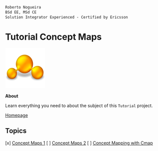 ```
Roberto Nogueira  
BSd EE, MSd CE
Solution Integrator Experienced - Certified by Ericsson
```
# Tutorial Concept Maps

![tutorial image](images/tutorial.png)

**About**

Learn everything you need to about the subject of this `Tutorial` project.

[Homepage](https://tutorial.com)

## Topics

[x] [Concept Maps 1](https://www.youtube.com/watch?v=o2Js_9-ek7o)
[ ] [Concept Maps 2](https://www.youtube.com/watch?v=TXU9UKajpVM)
[ ] [Concept Mapping with Cmap](https://www.youtube.com/watch?v=22YeW55POBs)

